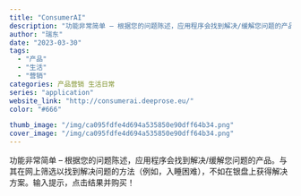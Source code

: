 ```yaml
---
title: "ConsumerAI"
description: "功能非常简单 – 根据您的问题陈述，应用程序会找到解决/缓解您问题的产品。与其在网上筛选以找到解决问题的方法（例如，入睡"
author: "瑞东"
date: "2023-03-30"
tags:
  - "产品"
  - "生活"
  - "营销"
categories: 产品营销 生活日常
series: "application"
website_link: "http://consumerai.deeprose.eu/"
color: "#666"

thumb_image: "/img/ca095fdfe4d694a535850e90dff64b34.png"
cover_image: "/img/ca095fdfe4d694a535850e90dff64b34.png"
---
```


功能非常简单 – 根据您的问题陈述，应用程序会找到解决/缓解您问题的产品。与其在网上筛选以找到解决问题的方法（例如，入睡困难），不如在银盘上获得解决方案。输入提示，点击结果并购买！